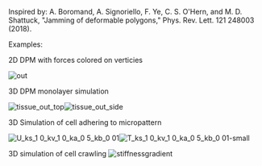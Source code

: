 Inspired by:
A. Boromand, A. Signoriello, F. Ye, C. S. O'Hern, and M. D. Shattuck, "Jamming of deformable polygons," Phys. Rev. Lett. 121 248003 (2018).

Examples:

2D DPM with forces colored on verticies

![out](https://user-images.githubusercontent.com/68864205/161360831-56d26cb1-8585-4685-a922-a52f455e2364.gif)

3D DPM monolayer simulation

![tissue_out_top](https://user-images.githubusercontent.com/68864205/170294545-d155e6df-23dc-405d-8008-6ac213aab02c.gif)![tissue_out_side](https://github.com/user-attachments/assets/42abe224-1b49-4745-bd4e-cdc073e30606)

3D Simulation of cell adhering to micropattern

![U_ks_1 0_kv_1 0_ka_0 5_kb_0 01](https://github.com/user-attachments/assets/222e209d-ca8f-48ac-846d-33cff3e0a0f1)![T_ks_1 0_kv_1 0_ka_0 5_kb_0 01-small](https://user-images.githubusercontent.com/68864205/170063515-ce12d974-4504-4b4d-b763-dc7180301404.gif)


3D simulation of cell crawling
![stiffnessgradient](https://github.com/user-attachments/assets/10458b40-0c6b-4b2e-9b30-19f7abefa3b3)
